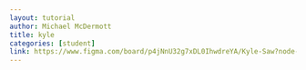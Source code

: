 ```yaml
---
layout: tutorial
author: Michael McDermott
title: kyle
categories: [student]
link: https://www.figma.com/board/p4jNnU32g7xDL0IhwdreYA/Kyle-Saw?node-id=0-1&t=MGekeS8YhQdylaIh-1
---
```

